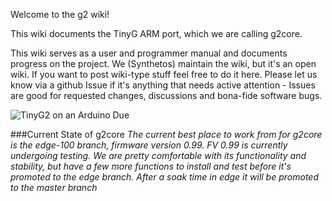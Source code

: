 Welcome to the g2 wiki!

This wiki documents the TinyG ARM port, which we are calling g2core. 

This wiki serves as a user and programmer manual and documents progress on the project. We (Synthetos) maintain the wiki, but it's an open wiki. If you want to post wiki-type stuff feel free to do it here. Please let us know via a github Issue if it's anything that needs active attention - Issues are good for requested changes, discussions and bona-fide software bugs.

![TinyG2 on an Arduino Due](http://farm4.staticflickr.com/3739/10301325295_31cb0dc6ab_h.jpg)

###Current State of g2core
_The current best place to work from for g2core is the edge-100 branch, firmware version 0.99. FV 0.99 is currently undergoing testing. We are pretty comfortable with its functionality and stability, but have a few more functions to install and test before it's promoted to the edge branch. After a soak time in edge it will be promoted to the master branch_